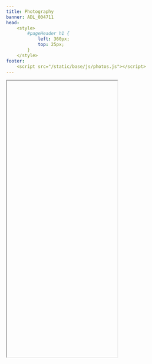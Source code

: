 ```yaml
---
title: Photography
banner: ADL_004711
head: 
    <style>
        #pageHeader h1 {
            left: 360px;
            top: 25px;
        }
    </style>
footer: 
    <script src="/static/base/js/photos.js"></script>
---
```


<iframe
    allow="fullscreen"
    class="album"
    data-album="Photography/"
    height="750"
    id="target"
    src="about:blank">
</iframe>
